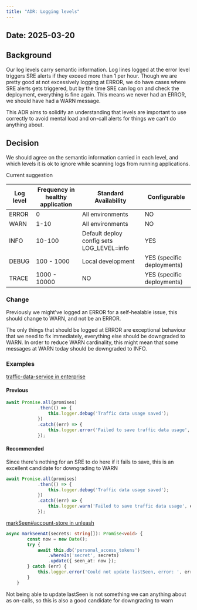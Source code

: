 ```yaml
---
title: "ADR: Logging levels"
---
```

## Date: 2025-03-20

## Background

Our log levels carry semantic information. 
Log lines logged at the error level triggers SRE alerts if they exceed more than 1 per hour. Though we are pretty good at not excessively logging at ERROR, we do have cases where SRE alerts gets triggered, but by the time SRE can log on and check the deployment, everything is fine again. This means we never had an ERROR, we should have had a WARN message.

This ADR aims to solidify an understanding that levels are important to use correctly to avoid mental load and on-call alerts for things we can't do anything about.

## Decision

We should agree on the semantic information carried in each level, and which levels it is ok to ignore while scanning logs from running applications.

Current suggestion

| Log level | Frequency in healthy application | Standard Availability                     | Configurable                |  
|-----------|----------------------------------|-------------------------------------------|-----------------------------|
| ERROR     | 0                                | All environments                          | NO                          |
| WARN      | 1-10                             | All environments                          | NO                          |
| INFO      | 10-100                           | Default deploy config sets LOG_LEVEL=info | YES                         |
| DEBUG     | 100 - 1000                       | Local development                         | YES (specific deployments)  |
| TRACE     | 1000 - 10000                     | NO                                        | YES (specific deployments)  |




### Change

Previously we might've logged an ERROR for a self-healable issue, this should change to WARN, and not be an ERROR.

The only things that should be logged at ERROR are exceptional behaviour that we need to fix immediately, 
everything else should be downgraded to WARN. In order to reduce WARN cardinality, this might mean that some messages at WARN today should be downgraded to INFO.


### Examples
[traffic-data-service in enterprise](https://github.com/bricks-software/unleash-enterprise/blob/293304a5d67231d584c3fa4c28589af23fb395e3/src/traffic-data/traffic-data-usage-service.ts#L69)
#### Previous
```typescript
await Promise.all(promises)
            .then(() => {
                this.logger.debug('Traffic data usage saved');
            })
            .catch((err) => {
                this.logger.error('Failed to save traffic data usage', err);
            });
```

#### Recommended
Since there's nothing for an SRE to do here if it fails to save, this is an excellent candidate for downgrading to WARN
```typescript
await Promise.all(promises)
            .then(() => {
                this.logger.debug('Traffic data usage saved');
            })
            .catch((err) => {
                this.logger.warn('Failed to save traffic data usage', err); 
            });
```
[markSeen#account-store in unleash](https://github.com/Unleash/unleash/blob/038c10f6125c4cce200a0bf49f38c7bddada7093/src/lib/db/account-store.ts#L164)
```typescript
async markSeenAt(secrets: string[]): Promise<void> {
        const now = new Date();
        try {
            await this.db('personal_access_tokens')
                .whereIn('secret', secrets)
                .update({ seen_at: now });
        } catch (err) {
            this.logger.error('Could not update lastSeen, error: ', err);
        }
    }
```
Not being able to update lastSeen is not something we can anything about as on-calls, so this is also a good candidate for downgrading to warn
